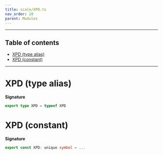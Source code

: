 ```yaml
---
title: scale/XPD.ts
nav_order: 28
parent: Modules
---
```


---

<h2 class="text-delta">Table of contents</h2>

- [XPD (type alias)](#xpd-type-alias)
- [XPD (constant)](#xpd-constant)

---

# XPD (type alias)

**Signature**

```ts
export type XPD = typeof XPD
```

# XPD (constant)

**Signature**

```ts
export const XPD: unique symbol = ...
```
